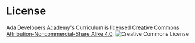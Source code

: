 # License

[Ada Developers Academy](http://adadevelopersacademy.org)'s Curriculum is licensed [Creative Commons Attribution-Noncommercial-Share Alike 4.0](http://creativecommons.org/licenses/by-nc-sa/4.0/).
![Creative Commons License](http://i.creativecommons.org/l/by-nc-sa/3.0/80x15.png)
